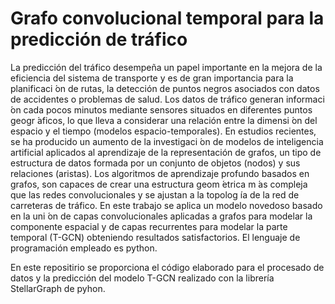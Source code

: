 # Grafo convolucional temporal para la predicción de tráfico

La predicción del tráfico desempeña un papel importante en la mejora de la eficiencia del sistema de transporte y es de gran importancia para la planificaci ́on de rutas, la detección de puntos negros asociados con datos de accidentes o problemas de salud. Los datos de tráfico generan informaci ́on cada pocos minutos mediante sensores situados en diferentes puntos geogr ́aficos, lo que lleva a considerar una relación entre la dimensi ́on del espacio y el tiempo (modelos espacio-temporales). En estudios recientes, se ha producido un aumento de la investigaci ́on de modelos de inteligencia artificial aplicados al aprendizaje de la representación de grafos, un tipo de estructura de datos formada por un conjunto de objetos (nodos) y sus relaciones (aristas). Los algoritmos de aprendizaje profundo basados en grafos, son capaces de crear una estructura geom ́etrica m ́as compleja que las redes convolucionales y se ajustan a la topolog ́ıa de la red de carreteras de tráfico. En este trabajo se aplica un modelo novedoso basado en la uni ́on de capas convolucionales aplicadas a grafos para modelar la componente espacial y de capas recurrentes para modelar la parte temporal (T-GCN) obteniendo resultados satisfactorios. El lenguaje de programación empleado es python.

En este repositirio se proporciona el código elaborado para el procesado de datos y la predicción del modelo T-GCN realizado con la librería StellarGraph de pyhon.


